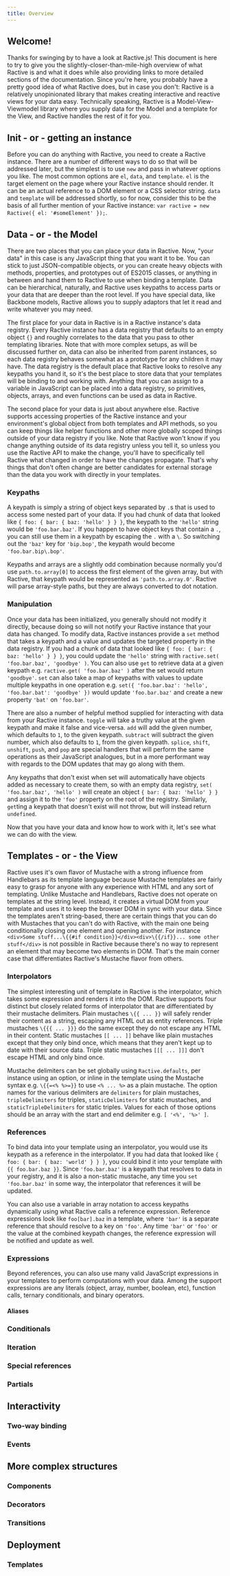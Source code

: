 ```yaml
---
title: Overview
---
```


## Welcome!

Thanks for swinging by to have a look at Ractive.js! This document is here to try to give you the slightly-closer-than-mile-high overview of what Ractive is and what it does while also providing links to more detailed sections of the documentation. Since you're here, you probably have a pretty good idea of what Ractive does, but in case you don't: Ractive is a relatively unopinionated library that makes creating interactive and reactive views for your data easy. Technically speaking, Ractive is a Model-View-Viewmodel library where you supply data for the Model and a template for the View, and Ractive handles the rest of it for you.

## Init - or - getting an instance

Before you can do anything with Ractive, you need to create a Ractive instance. There are a number of different ways to do so that will be addressed later, but the simplest is to use `new` and pass in whatever options you like. The most common options are `el`, `data`, and `template`. `el` is the target element on the page where your Ractive instance should render. It can be an actual reference to a DOM element or a CSS selector string. `data` and `template` will be addressed shortly, so for now, consider this to be the basis of all further mention of your Ractive instance: `var ractive = new Ractive({ el: '#someElement' });`.

## Data - or - the Model

There are two places that you can place your data in Ractive. Now, "your data" in this case is any JavaScript thing that you want it to be. You can stick to just JSON-compatible objects, or you can create heavy objects with methods, properties, and prototypes out of ES2015 classes, or anything in between and hand them to Ractive to use when binding a template. Data can be hierarchical, naturally, and Ractive uses keypaths to access parts or your data that are deeper than the root level. If you have special data, like Backbone models, Ractive allows you to supply adaptors that let it read and write whatever you may need.

The first place for your data in Ractive is in a Ractive instance's data registry. Every Ractive instance has a data registry that defaults to an empty object `{}` and roughly correlates to the data that you pass to other templating libraries. Note that with more complex setups, as will be discussed further on, data can also be inherited from parent instances, so each data registry behaves somewhat as a prototype for any children it may have. The data registry is the default place that Ractive looks to resolve any keypaths you hand it, so it's the best place to store data that your templates will be binding to and working with. Anything that you can assign to a variable in JavaScript can be placed into a data registry, so primitives, objects, arrays, and even functions can be used as data in Ractive.

The second place for your data is just about anywhere else. Ractive supports accessing properties of the Ractive instance and your environment's global object from both templates and API methods, so you can keep things like helper functions and other more globally scoped things outside of your data registry if you like. Note that Ractive won't know if you change anything outside of its data registry unless you tell it, so unless you use the Ractive API to make the change, you'll have to specifically tell Ractive what changed in order to have the changes propagate. That's why things that don't often change are better candidates for external storage than the data you work with directly in your templates.

### Keypaths

A keypath is simply a string of object keys separated by `.`s that is used to access some nested part of your data. If you had chunk of data that looked like `{ foo: { bar: { baz: 'hello' } } }`, the keypath to the `'hello'` string would be `'foo.bar.baz'`. If you happen to have object keys that contain a `.`, you can still use them in a keypath by escaping the `.` with a `\`. So switching out the `'baz'` key for `'bip.bop'`, the keypath would become `'foo.bar.bip\.bop'`.

Keypaths and arrays are a slightly odd combination because normally you'd use `path.to.array[0]` to access the first element of the given array, but with Ractive, that keypath would be represented as `'path.to.array.0'`. Ractive will parse array-style paths, but they are always converted to dot notation.

### Manipulation

Once your data has been initialized, you generally should not modify it directly, because doing so will not notify your Ractive instance that your data has changed. To modify data, Ractive instances provide a `set` method that takes a keypath and a value and updates the targeted property in the data registry. If you had a chunk of data that looked like `{ foo: { bar: { baz: 'hello' } } }`, you could update the `'hello'` string with `ractive.set( 'foo.bar.baz', 'goodbye' )`. You can also use `get` to retrieve data at a given keypath e.g. `ractive.get( 'foo.bar.baz' )` after the set would return `'goodbye'`. `set` can also take a map of keypaths with values to update multiple keypaths in one operation e.g. `set({ 'foo.bar.baz': 'hello', 'foo.bar.bat': 'goodbye' })` would update `'foo.bar.baz'` and create a new property `'bat'` on `'foo.bar'`.

There are also a number of helpful method supplied for interacting with data from your Ractive instance. `toggle` will take a truthy value at the given keypath and make it false and vice-versa. `add` will add the given number, which defaults to `1`, to the given keypath. `subtract` will subtract the given number, which also defaults to `1`, from the given keypath. `splice`, `shift`, `unshift`, `push`, and `pop` are special handlers that will perform the same operations as their JavaScript analogues, but in a more performant way with regards to the DOM updates that may go along with them.

Any keypaths that don't exist when set will automatically have objects added as necessary to create them, so with an empty data registry, `set( 'foo.bar.baz', 'hello' )` will create an object `{ bar: { baz: 'hello' } }` and assign it to the `'foo'` property on the root of the registry. Similarly, `get`ting a keypath that doesn't exist will not throw, but will instead return `undefined`.

Now that you have your data and know how to work with it, let's see what we can do with the view.

## Templates - or - the View

Ractive uses it's own flavor of Mustache with a strong influence from Handlebars as its template language because Mustache templates are fairly easy to grasp for anyone with any experience with HTML and any sort of templating. Unlike Mustache and Handlebars, Ractive does not operate on templates at the string level. Instead, it creates a virtual DOM from your template and uses it to keep the browser DOM in sync with your data. Since the templates aren't string-based, there are certain things that you can do with Mustaches that you can't do with Ractive, with the main one being conditionally closing one element and opening another. For instance `<div>Some stuff...\{{#if condition}}</div><div>\{{/if}}... some other stuff</div>` is not possible in Ractive because there's no way to represent an element that may become two elements in DOM. That's the main corner case that differentiates Ractive's Mustache flavor from others.

### Interpolators

The simplest interesting unit of template in Ractive is the interpolator, which takes some expression and renders it into the DOM. Ractive supports four distinct but closely related forms of interpolator that are differentiated by their mustache delimiters. Plain mustaches `\{{ ... }}` will safely render their content as a string, escaping any HTML out as entity references. Triple mustaches `\{{{ ... }}}` do the same except they do not escape any HTML in their content. Static mustaches `[[ ... ]]` behave like plain mustaches except that they only bind once, which means that they aren't kept up to date with their source data. Triple static mustaches `[[[ ... ]]]` don't escape HTML and only bind once.

Mustache delimiters can be set globally using `Ractive.defaults`, per instance using an option, or inline in the template using the Mustache syntax e.g. `\{{=<% %>=}}` to use `<% ... %>` as a plain mustache. The option names for the various delimiters are	`delimiters` for plain mustaches, `tripleDelimiters` for triples, `staticDelimiters` for static mustaches, and `staticTripleDelimiters` for static triples. Values for each of those options should be an array with the start and end delimiter e.g. `[ '<%', '%>' ]`.

### References

To bind data into your template using an interpolator, you would use its keypath as a reference in the interpolator. If you had data that looked like `{ foo: { bar: { baz: 'world' } } }`, you could bind it into your template with `{{ foo.bar.baz }}`. Since `'foo.bar.baz'` is a keypath that resolves to data in your registry, and it is also a non-static mustache, any time you `set` `'foo.bar.baz'` in some way, the interpolator that references it will be updated.

You can also use a variable in array notation to access keypaths dynamically using what Ractive calls a reference expression. Reference expressions look like `foo[bar].baz` in a template, where `'bar'` is a separate reference that should resolve to a key on `'foo'`. Any time `'bar'` or `'foo'` or the value at the combined keypath changes, the reference expression will be notified and update as well.

### Expressions

Beyond references, you can also use many valid JavaScript expressions in your templates to perform computations with your data. Among the support expressions are any literals (object, array, number, boolean, etc), function calls, ternary conditionals, and binary operators.

#### Aliases

### Conditionals

### Iteration

### Special references

### Partials

## Interactivity

### Two-way binding

### Events

## More complex structures

### Components

### Decorators

### Transitions

## Deployment

### Templates
